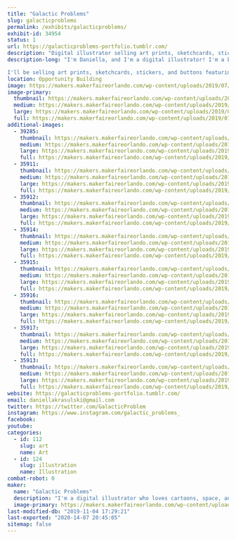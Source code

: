 ```yaml
---
title: "Galactic Problems"
slug: galacticproblems
permalink: /exhibits/galacticproblems/
exhibit-id: 34954
status: 1
url: https://galacticproblems-portfolio.tumblr.com/
description: "Digital illustrator selling art prints, sketchcards, stickers, and buttons! "
description-long: "I'm Daniella, and I'm a digital illustrator! I'm a big fan of bright colors, cartoons, and stories set in outer space.  

I'll be selling art prints, sketchcards, stickers, and buttons featuring my work, as well as taking commissions! I'll be working on sketchcards during the event, and I'm happy to answer any questions you might have about digital art!"
location: Opportunity Building
image: https://makers.makerfaireorlando.com/wp-content/uploads/2019/07/sg1-1024x760.png
image-primary:
  thumbnail: https://makers.makerfaireorlando.com/wp-content/uploads/2019/07/sg1-150x150.png
  medium: https://makers.makerfaireorlando.com/wp-content/uploads/2019/07/sg1-300x223.png
  large: https://makers.makerfaireorlando.com/wp-content/uploads/2019/07/sg1-1024x760.png
  full: https://makers.makerfaireorlando.com/wp-content/uploads/2019/07/sg1.png
additional-images:
  - 39285:
    thumbnail: https://makers.makerfaireorlando.com/wp-content/uploads/2019/10/spacegirlfinalsmallerver-150x150.png
    medium: https://makers.makerfaireorlando.com/wp-content/uploads/2019/10/spacegirlfinalsmallerver-214x300.png
    large: https://makers.makerfaireorlando.com/wp-content/uploads/2019/10/spacegirlfinalsmallerver-731x1024.png
    full: https://makers.makerfaireorlando.com/wp-content/uploads/2019/10/spacegirlfinalsmallerver.png
  - 35911:
    thumbnail: https://makers.makerfaireorlando.com/wp-content/uploads/2019/08/oplogo-150x150.png
    medium: https://makers.makerfaireorlando.com/wp-content/uploads/2019/08/oplogo-194x300.png
    large: https://makers.makerfaireorlando.com/wp-content/uploads/2019/08/oplogo-663x1024.png
    full: https://makers.makerfaireorlando.com/wp-content/uploads/2019/08/oplogo.png
  - 35912:
    thumbnail: https://makers.makerfaireorlando.com/wp-content/uploads/2019/08/jemlogo-150x150.png
    medium: https://makers.makerfaireorlando.com/wp-content/uploads/2019/08/jemlogo-214x300.png
    large: https://makers.makerfaireorlando.com/wp-content/uploads/2019/08/jemlogo-731x1024.png
    full: https://makers.makerfaireorlando.com/wp-content/uploads/2019/08/jemlogo.png
  - 35914:
    thumbnail: https://makers.makerfaireorlando.com/wp-content/uploads/2019/08/skeletorlogo-150x150.png
    medium: https://makers.makerfaireorlando.com/wp-content/uploads/2019/08/skeletorlogo-214x300.png
    large: https://makers.makerfaireorlando.com/wp-content/uploads/2019/08/skeletorlogo-732x1024.png
    full: https://makers.makerfaireorlando.com/wp-content/uploads/2019/08/skeletorlogo.png
  - 35915:
    thumbnail: https://makers.makerfaireorlando.com/wp-content/uploads/2019/08/princesslogo-150x150.png
    medium: https://makers.makerfaireorlando.com/wp-content/uploads/2019/08/princesslogo-300x194.png
    large: https://makers.makerfaireorlando.com/wp-content/uploads/2019/08/princesslogo-1024x663.png
    full: https://makers.makerfaireorlando.com/wp-content/uploads/2019/08/princesslogo.png
  - 35916:
    thumbnail: https://makers.makerfaireorlando.com/wp-content/uploads/2019/08/gargoyleslogo-150x150.png
    medium: https://makers.makerfaireorlando.com/wp-content/uploads/2019/08/gargoyleslogo-300x194.png
    large: https://makers.makerfaireorlando.com/wp-content/uploads/2019/08/gargoyleslogo-1024x663.png
    full: https://makers.makerfaireorlando.com/wp-content/uploads/2019/08/gargoyleslogo.png
  - 35917:
    thumbnail: https://makers.makerfaireorlando.com/wp-content/uploads/2019/08/cobrafinalsmallerverwithlogo-150x150.png
    medium: https://makers.makerfaireorlando.com/wp-content/uploads/2019/08/cobrafinalsmallerverwithlogo-300x214.png
    large: https://makers.makerfaireorlando.com/wp-content/uploads/2019/08/cobrafinalsmallerverwithlogo-1024x731.png
    full: https://makers.makerfaireorlando.com/wp-content/uploads/2019/08/cobrafinalsmallerverwithlogo.png
  - 35913:
    thumbnail: https://makers.makerfaireorlando.com/wp-content/uploads/2019/08/caplogo-150x150.png
    medium: https://makers.makerfaireorlando.com/wp-content/uploads/2019/08/caplogo-300x210.png
    large: https://makers.makerfaireorlando.com/wp-content/uploads/2019/08/caplogo-1024x718.png
    full: https://makers.makerfaireorlando.com/wp-content/uploads/2019/08/caplogo.png
website: https://galacticproblems-portfolio.tumblr.com/
email: daniellakrasulski@gmail.com
twitter: https://twitter.com/GalacticProblem
instagram: https://www.instagram.com/galactic_problems_
facebook: 
youtube: 
categories:
  - id: 112
    slug: art
    name: Art
  - id: 124
    slug: illustration
    name: Illustration
combat-robot: 0
maker:
  name: "Galactic Problems"
  description: "I'm a digital illustrator who loves cartoons, space, and colorful character design!"
  image-primary: https://makers.makerfaireorlando.com/wp-content/uploads/2019/07/spacegirliconforuse.png
last-modified-db: "2019-11-04 17:29:21"
last-exported: "2020-14-07 20:45:05"
sitemap: false
---
```

